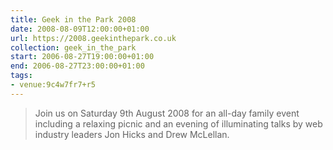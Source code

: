 ```yaml
---
title: Geek in the Park 2008
date: 2008-08-09T12:00:00+01:00
url: https://2008.geekinthepark.co.uk
collection: geek_in_the_park
start: 2006-08-27T19:00:00+01:00
end: 2006-08-27T23:00:00+01:00
tags:
- venue:9c4w7fr7+r5
---
```

> Join us on Saturday 9th August 2008 for an all-day family event including a relaxing picnic and an evening of illuminating talks by web industry leaders Jon Hicks and Drew McLellan.
